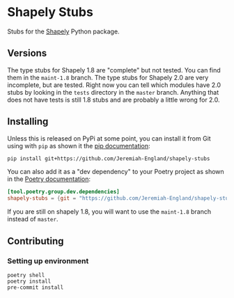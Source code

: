 # Shapely Stubs

Stubs for the [Shapely][shapely] Python package.

[shapely]: https://github.com/shapely/shapely

## Versions

The type stubs for Shapely 1.8 are "complete" but not tested. You can find them
in the `maint-1.8` branch. The type stubs for Shapely 2.0 are very incomplete,
but are tested. Right now you can tell which modules have 2.0 stubs by looking
in the `tests` directory in the `master` branch. Anything that does not have
tests is still 1.8 stubs and are probably a little wrong for 2.0.

## Installing

Unless this is released on PyPi at some point, you can install it from Git
using with `pip` as shown it the [pip documentation][pip_git]:

```sh
pip install git+https://github.com/Jeremiah-England/shapely-stubs
```

[pip_git]: https://pip.pypa.io/en/stable/topics/vcs-support/#git

You can also add it as a "dev dependency" to your Poetry project as shown in
the [Poetry documentation][poetry_git]:

```toml
[tool.poetry.group.dev.dependencies]
shapely-stubs = {git = "https://github.com/Jeremiah-England/shapely-stubs", branch = "master"}
```

If you are still on shapely 1.8, you will want to use the `maint-1.8` branch
instead of `master`.

[poetry_git]: https://python-poetry.org/docs/dependency-specification#git-dependencies

## Contributing

### Setting up environment

```
poetry shell
poetry install
pre-commit install
```
